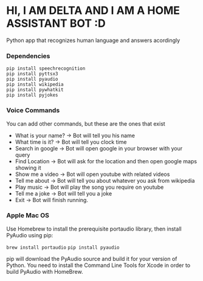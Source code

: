 # HI, I AM DELTA AND I AM A HOME ASSISTANT BOT :D

Python app that recognizes human language and answers acordingly


### Dependencies

```
pip install speechrecognition
pip install pyttsx3
pip install pyaudio
pip install wikipedia
pip install pywhatkit
pip install pyjokes
```

### Voice Commands

You can add other commands, but these are the ones that exist

- What is your name? -> Bot will tell you his name
- What time is it? -> Bot will tell you clock time
- Search in google -> Bot will open google in your browser with your query
- Find Location -> Bot will ask for the location and then open google maps showing it
- Show me a video -> Bot will open youtube with related videos
- Tell me about -> Bot will tell you about whatever you ask from wikipedia
- Play music -> Bot will play the song you require on youtube
- Tell me a joke -> Bot will tell you a joke
- Exit -> Bot will finish running.

### Apple Mac OS
Use Homebrew to install the prerequisite portaudio library, then install PyAudio using pip:

`brew install portaudio`
`pip install pyaudio`

pip will download the PyAudio source and build it for your version of Python.
You need to install the Command Line Tools for Xcode in order to build PyAudio with HomeBrew.

